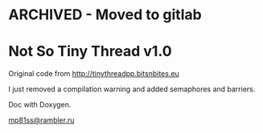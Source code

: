 # ARCHIVED - Moved to gitlab


Not So Tiny Thread v1.0
===================

Original code from <http://tinythreadpp.bitsnbites.eu>

I just removed a compilation warning and added semaphores and barriers.

Doc with Doxygen.

<mp81ss@rambler.ru>
